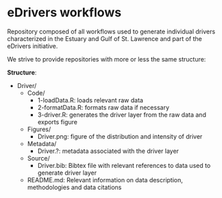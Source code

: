 # eDrivers workflows

Repository composed of all workflows used to generate individual drivers
characterized in the Estuary and Gulf of St. Lawrence and part of the eDrivers
initiative.

We strive to provide repositories with more or less the same structure:

**Structure**:

- Driver/
  - Code/
    - 1-loadData.R: loads relevant raw data
    - 2-formatData.R: formats raw data if necessary
    - 3-driver.R: generates the driver layer from the raw data and exports figure
  - Figures/
    - Driver.png: figure of the distribution and intensity of driver
  - Metadata/
    - Driver.?: metadata associated with the driver layer
  - Source/
    - Driver.bib: Bibtex file with relevant references to data used to generate driver layer
  - README.md: Relevant information on data description, methodologies and data citations

